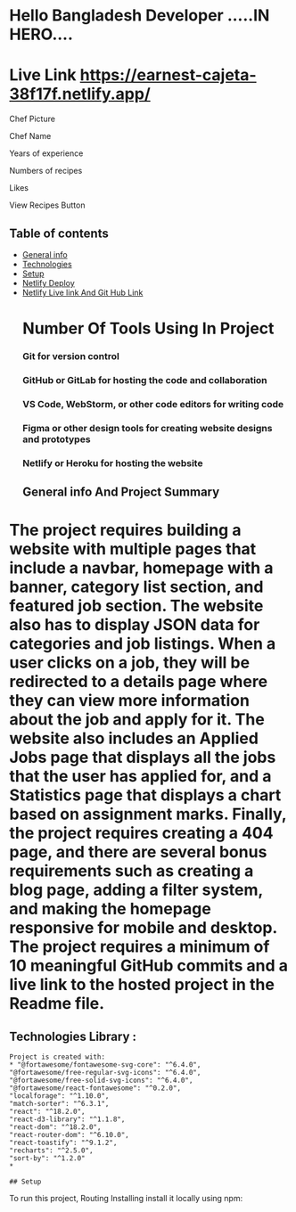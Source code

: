# Hello Bangladesh Developer .....IN HERO.... 


 # Live Link https://earnest-cajeta-38f17f.netlify.app/

Chef Picture

Chef Name

Years of experience

Numbers of recipes

Likes

View Recipes Button
 
 ## Table of contents
* [General info](#general-info)
* [Technologies](#technologies)
* [Setup](#setup)
* [Netlify Deploy](#setup)
* [Netlify Live link And Git Hub Link](#setup)
    # Number Of Tools Using In Project 
    ### Git for version control
    ### GitHub or GitLab for hosting the code and collaboration
    ### VS Code, WebStorm, or other code editors for writing code
    ###  Figma or other design tools for creating website designs and prototypes
    ### Netlify or Heroku for hosting the website
    ## General info And Project Summary 
 
# The project requires building a website with multiple pages that include a navbar, homepage with a  banner, category list section, and featured job section. The website also has to display JSON data for categories and job listings. When a user clicks on a job, they will be redirected to a details page where they can view more information about the job and apply for it. The website also includes an Applied Jobs page that displays all the jobs that the user has applied for, and a Statistics page that displays a chart based on assignment marks. Finally, the project requires creating a 404 page, and there are several bonus requirements such as creating a blog page, adding a filter system, and making the homepage responsive for mobile and desktop. The project requires a minimum of 10 meaningful GitHub commits and a live link to the hosted project in the Readme file.


  ## Technologies Library : 
    Project is created with:
    * "@fortawesome/fontawesome-svg-core": "^6.4.0",
    "@fortawesome/free-regular-svg-icons": "^6.4.0",
    "@fortawesome/free-solid-svg-icons": "^6.4.0",
    "@fortawesome/react-fontawesome": "^0.2.0",
    "localforage": "^1.10.0",
    "match-sorter": "^6.3.1",
    "react": "^18.2.0",
    "react-d3-library": "^1.1.8",
    "react-dom": "^18.2.0",
    "react-router-dom": "^6.10.0",
    "react-toastify": "^9.1.2",
    "recharts": "^2.5.0",
    "sort-by": "^1.2.0"
    * 
    
    ## Setup
   To run this project, Routing Installing install it locally using npm: